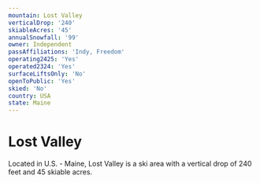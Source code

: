 ```yaml
---
mountain: Lost Valley
verticalDrop: '240'
skiableAcres: '45'
annualSnowfall: '99'
owner: Independent
passAffiliations: 'Indy, Freedom'
operating2425: 'Yes'
operated2324: 'Yes'
surfaceLiftsOnly: 'No'
openToPublic: 'Yes'
skied: 'No'
country: USA
state: Maine
---
```


# Lost Valley

Located in U.S. - Maine, Lost Valley is a ski area with a vertical drop of 240 feet and 45 skiable acres.
